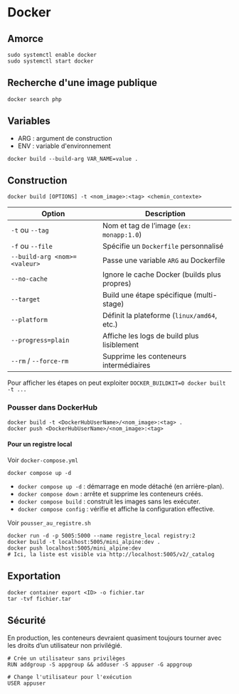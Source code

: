 # Docker

## Amorce
```
sudo systemctl enable docker
sudo systemctl start docker
```

## Recherche d'une image publique
````
docker search php
````

## Variables
- ARG : argument de construction
- ENV : variable d'environnement
```
docker build --build-arg VAR_NAME=value .
```

## Construction
````
docker build [OPTIONS] -t <nom_image>:<tag> <chemin_contexte>
````
| Option                       | Description                                  |
| ---------------------------- | -------------------------------------------- |
| `-t` ou `--tag`              | Nom et tag de l’image (`ex: monapp:1.0`)     |
| `-f` ou `--file`             | Spécifie un `Dockerfile` personnalisé        |
| `--build-arg <nom>=<valeur>` | Passe une variable `ARG` au Dockerfile       |
| `--no-cache`                 | Ignore le cache Docker (builds plus propres) |
| `--target`                   | Build une étape spécifique (multi-stage)     |
| `--platform`                 | Définit la plateforme (`linux/amd64`, etc.)  |
| `--progress=plain`           | Affiche les logs de build plus lisiblement   |
| `--rm` / `--force-rm`        | Supprime les conteneurs intermédiaires       |

Pour afficher les étapes on peut exploiter `DOCKER_BUILDKIT=0 docker built -t ... `

### Pousser dans DockerHub
````
docker build -t <DockerHubUserName>/<nom_image>:<tag> .
docker push <DockerHubUserName>/<nom_image>:<tag>
````
#### Pour un registre local
Voir `docker-compose.yml`
````
docker compose up -d
````
- `docker compose up -d` : démarrage en mode détaché (en arrière-plan).
- `docker compose down` : arrête et supprime les conteneurs créés.
- `docker compose build` : construit les images sans les exécuter.
- `docker compose config` : vérifie et affiche la configuration effective.

Voir `pousser_au_registre.sh`
````
docker run -d -p 5005:5000 --name registre_local registry:2
docker build -t localhost:5005/mini_alpine:dev .
docker push localhost:5005/mini_alpine:dev
# Ici, la liste est visible via http://localhost:5005/v2/_catalog
````

## Exportation
````
docker container export <ID> -o fichier.tar
tar -tvf fichier.tar
````

## Sécurité
En production, les conteneurs devraient quasiment toujours tourner avec les droits d’un utilisateur non privilégié.
```
# Crée un utilisateur sans privilèges
RUN addgroup -S appgroup && adduser -S appuser -G appgroup

# Change l'utilisateur pour l'exécution
USER appuser
```


